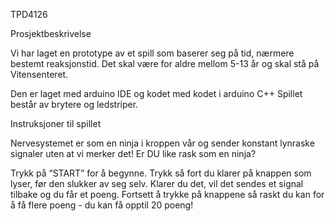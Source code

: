 TPD4126

Prosjektbeskrivelse

Vi har laget en prototype av et spill som baserer seg på tid, nærmere bestemt reaksjonstid. 
Det skal være for aldre mellom 5-13 år og skal stå på Vitensenteret.

Den er laget med arduino IDE og kodet med kodet i arduino C++
Spillet består av brytere og ledstriper. 




Instruksjoner til spillet

Nervesystemet er som en ninja i kroppen vår og sender konstant lynraske signaler  uten at vi merker det! Er DU like rask som en ninja?

Trykk på “START” for å begynne.
Trykk så fort du klarer på knappen som lyser, før den slukker av seg selv.
Klarer du det, vil det sendes et signal tilbake og du får et poeng.
Fortsett å trykke på knappene så raskt du kan for å få flere poeng - du kan få opptil 20 poeng!
